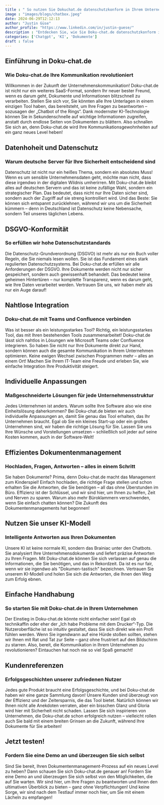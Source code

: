 ```yaml
---
title : " So nutzen Sie Dokuchat.de datenschutzkonform in Ihrem Unternehmen"
image : "images/blogs/chatbox.jpeg"
date: 2024-06-29T12:12:13
author: "Justin Güse"
author_profile: "https://www.linkedin.com/in/justin-guese/"
description : "Entdecken Sie, wie Sie Doku-chat.de datenschutzkonform in Ihrem Unternehmen einsetzen können. Profitieren Sie von KI-unterstütztem Dokumenten-Chat und DSGVO-Sicherheit!"
categories: ['Chatgpt', 'KI', 'Dokumente']
draft : false
---
```


## Einführung in Doku-chat.de
### Wie Doku-chat.de Ihre Kommunikation revolutioniert

Willkommen in der Zukunft der Unternehmenskommunikation! Doku-chat.de ist nicht nur ein weiteres SaaS-Format, sondern Ihr neuer bester Freund, wenn es darum geht, Dokumente und Informationen blitzschnell zu verarbeiten. Stellen Sie sich vor, Sie könnten alle Ihre Unterlagen in einem einzigen Tool haben, das bereitsteht, um Ihre Fragen zu beantworten – sozusagen der „Chatbot of the Rings“. Dank modernster KI-Technologie können Sie in Sekundenschnelle auf wichtige Informationen zugreifen, anstatt durch endlose Seiten von Dokumenten zu blättern. Also schnallen Sie sich an, denn Doku-chat.de wird Ihre Kommunikationsgewohnheiten auf ein ganz neues Level heben!

## Datenhoheit und Datenschutz
### Warum deutsche Server für Ihre Sicherheit entscheidend sind

Datenschutz ist nicht nur ein heißes Thema, sondern ein absolutes Muss! Wenn es um sensible Unternehmensdaten geht, möchte man nicht, dass diese irgendwo in der digitalen Wildnis umherirren. Mit Doku-chat.de bleibt alles auf deutschen Servern und das ist keine zufällige Wahl, sondern ein strategischer Plan. Das bedeutet, dass nicht nur Ihre Daten sicher sind, sondern auch der Zugriff auf sie streng kontrolliert wird. Und das Beste: Sie können sich entspannt zurücklehnen, während wir uns um die Sicherheit kümmern – denn in Deutschland ist Datenschutz keine Nebensache, sondern Teil unseres täglichen Lebens. 

## DSGVO-Konformität
### So erfüllen wir hohe Datenschutzstandards

Die Datenschutz-Grundverordnung (DSGVO) ist mehr als nur ein Buch voller Regeln, die Sie niemals lesen wollen. Sie ist das Fundament eines stark regulierten Datenschutzsystems. Bei Doku-chat.de erfüllen wir alle Anforderungen der DSGVO. Ihre Dokumente werden nicht nur sicher gespeichert, sondern auch gewissenhaft behandelt. Das bedeutet keine geheimen Hintertüren – nur komplette Transparenz, wenn es darum geht, wie Ihre Daten verarbeitet werden. Vertrauen Sie uns, wir haben mehr als nur ein Auge darauf!

## Nahtlose Integration
### Doku-chat.de mit Teams und Confluence verbinden

Was ist besser als ein leistungsstarkes Tool? Richtig, ein leistungsstarkes Tool, das mit Ihren bestehenden Tools zusammenarbeitet! Doku-chat.de lässt sich nahtlos in Lösungen wie Microsoft Teams oder Confluence integrieren. So haben Sie nicht nur Ihre Dokumente direkt zur Hand, sondern können auch die gesamte Kommunikation in Ihrem Unternehmen optimieren. Keine ewigen Wechsel zwischen Programmen mehr – alles an einem Ort! Machen Sie Ihrem IT-Team eine Freude und erleben Sie, wie einfache Integration Ihre Produktivität steigert.

## Individuelle Anpassungen
### Maßgeschneiderte Lösungen für jede Unternehmensstruktur

Jedes Unternehmen ist anders. Warum sollte Ihre Software also wie eine Einheitslösung daherkommen? Bei Doku-chat.de bieten wir auch individuelle Anpassungen an, damit Sie genau das Tool erhalten, das Ihr Unternehmen braucht. Egal ob Sie ein kleines Start-up oder ein großes Unternehmen sind, wir haben die richtige Lösung für Sie. Lassen Sie uns Ihre Wünsche und Vorstellungen umsetzen – schließlich soll jeder auf seine Kosten kommen, auch in der Software-Welt!

## Effizientes Dokumentenmanagement
### Hochladen, Fragen, Antworten – alles in einem Schritt

Sie haben Dokumente? Prima, denn Doku-chat.de macht das Management zum Kinderspiel! Einfach hochladen, die richtige Frage stellen und schon erhalten Sie die Antworten, die Sie benötigen – all das ohne Überstunden im Büro. Effizienz ist der Schlüssel, und wir sind hier, um Ihnen zu helfen, Zeit und Nerven zu sparen. Warum also mehr Büroklammern verschwenden, wenn Sie einfach chatten können? Die Zukunft des Dokumentenmanagements hat begonnen!

## Nutzen Sie unser KI-Modell
### Intelligente Antworten aus Ihren Dokumenten

Unsere KI ist keine normale KI, sondern das Brainiac unter den Chatbots. Sie analysiert Ihre Unternehmensdokumente und liefert präzise Antworten zu Ihren Fragen. Mit Doku-chat.de können Sie sich verlassen auf genau die Informationen, die Sie benötigen, und das in Rekordzeit. Da ist es nur fair, wenn wir sie irgendwo als "Dokumen-tastisch" bezeichnen. Vertrauen Sie unserem KI-Modell und holen Sie sich die Antworten, die Ihnen den Weg zum Erfolg ebnen.

## Einfache Handhabung
### So starten Sie mit Doku-chat.de in Ihrem Unternehmen

Der Einstieg in Doku-chat.de könnte nicht einfacher sein! Egal ob technikaffin oder eher der „Ich habe Probleme mit dem Drucker“-Typ. Die Nutzeroberfläche ist so intuitiv gestaltet, dass Sie sich direkt wie ein Profi fühlen werden. Wenn Sie irgendwann auf eine Hürde stoßen sollten, stehen wir Ihnen mit Rat und Tat zur Seite – ganz ohne frustriert auf den Bildschirm zu starren. Also, bereit, die Kommunikation in Ihrem Unternehmen zu revolutionieren? Eintauchen hat noch nie so viel Spaß gemacht!

## Kundenreferenzen
### Erfolgsgeschichten unserer zufriedenen Nutzer

Jedes gute Produkt braucht eine Erfolgsgeschichte, und bei Doku-chat.de haben wir eine ganze Sammlung davon! Unsere Kunden sind überzeugt von der Effizienz und der Zeitersparnis, die das Tool bietet. Natürlich können wir Ihnen nicht alle Anekdoten verraten, aber ein bisschen Glanz und Gloria wird hier mit Sicherheit nicht schaden. Lassen Sie sich inspirieren von Unternehmen, die Doku-chat.de schon erfolgreich nutzen – vielleicht rollen auch Sie bald mit einem breiten Grinsen an die Zukunft, während Ihre Dokumente für Sie arbeiten!

## Jetzt testen!
### Fordern Sie eine Demo an und überzeugen Sie sich selbst

Sind Sie bereit, Ihren Dokumentenmanagement-Prozess auf ein neues Level zu heben? Dann schauen Sie sich Doku-chat.de genauer an! Fordern Sie eine Demo an und überzeugen Sie sich selbst von den Möglichkeiten, die auf Sie warten. Wir sind hier, um Ihre Fragen zu beantworten und Ihnen den ultimativen Überblick zu bieten – ganz ohne Verpflichtungen! Und keine Sorge, wir sind nach dem Testlauf immer noch hier, um Sie mit einem Lächeln zu empfangen!